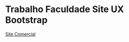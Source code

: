 # Trabalho Faculdade Site UX Bootstrap
[Site Comercial](https://vinidalbello.github.io/site-bootstrap/)
